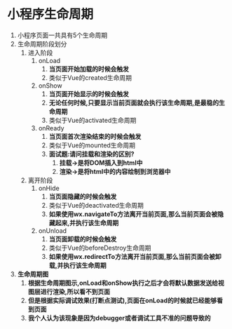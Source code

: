 # 小程序生命周期

1. 小程序页面一共具有5个生命周期
2. 生命周期阶段划分
   1. 进入阶段
      1. onLoad
         1. **当页面开始加载的时候会触发**
         2. 类似于Vue的created生命周期
      2. onShow
         1. **当页面开始显示的时候会触发**
         2. **无论任何时候,只要显示当前页面就会执行该生命周期,是最稳的生命周期**
         3. 类似于Vue的activated生命周期
      3. onReady
         1. **当页面首次渲染结束的时候会触发**
         2. 类似于Vue的mounted生命周期
         3. **面试题:请问挂载和渲染的区别?**
            1. **挂载->是将DOM插入到html中**
            2. **渲染->是将html中的内容绘制到浏览器中**
   2. 离开阶段
      1. onHide
         1. **当页面隐藏的时候会触发**
         2. 类似于Vue的deactivated生命周期
         3. **如果使用wx.navigateTo方法离开当前页面,那么当前页面会被隐藏起来,并执行该生命周期**
      2. onUnload
         1. **当页面卸载的时候会触发**
         2. 类似于Vue的beforeDestroy生命周期
         3. **如果使用wx.redirectTo方法离开当前页面,那么当前页面会被卸载,并执行该生命周期**
3. **生命周期图**
   1. **根据生命周期图示,onLoad和onShow执行之后才会将默认数据发送给视图层进行渲染,所以看不到页面**
   2. **但是根据实际调试效果(打断点测试),页面在onLoad的时候就已经能够看到页面**
   3. **我个人认为该现象是因为debugger或者调试工具不准的问题导致的**